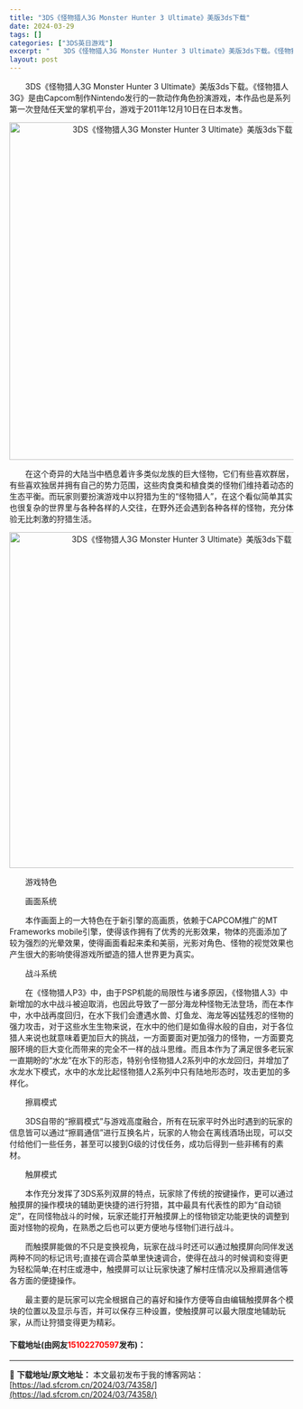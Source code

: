 ```yaml
---
title: "3DS《怪物猎人3G Monster Hunter 3 Ultimate》美版3ds下载"
date: 2024-03-29
tags: []
categories: ["3DS英日游戏"]
excerpt: "　　3DS《怪物猎人3G Monster Hunter 3 Ultimate》美版3ds下载。《怪物猎人3G》是由Capcom制作Nintendo发行的一款动作角色扮演游戏，本作品也是系列第一次登陆任天堂的掌机平台，游戏于2011年12月10日在日本发售。 　　在这个奇异的大陆当中栖息着许多类似龙族&hellip;"
layout: post
---
```


 <p>　　3DS《怪物猎人3G Monster Hunter 3 Ultimate》美版3ds下载。《怪物猎人3G》是由Capcom制作Nintendo发行的一款动作角色扮演游戏，本作品也是系列第一次登陆任天堂的掌机平台，游戏于2011年12月10日在日本发售。</p> <p align="center"><img align="" border="0" src="https://lad.sfcrom.cn/wp-content/uploads/2024/03/20240329_66062489ac4ae.png" width="598" alt="3DS《怪物猎人3G Monster Hunter 3 Ultimate》美版3ds下载" /></p> <p>　　在这个奇异的大陆当中栖息着许多类似龙族的巨大怪物，它们有些喜欢群居，有些喜欢独居并拥有自己的势力范围，这些肉食类和植食类的怪物们维持着动态的生态平衡。而玩家则要扮演游戏中以狩猎为生的&ldquo;怪物猎人&rdquo;，在这个看似简单其实也很复杂的世界里与各种各样的人交往，在野外还会遇到各种各样的怪物，充分体验无比刺激的狩猎生活。</p> <p align="center"><img align="" border="0" src="https://lad.sfcrom.cn/wp-content/uploads/2024/03/20240329_6606248b10e2f.png" width="595" alt="3DS《怪物猎人3G Monster Hunter 3 Ultimate》美版3ds下载" /></p> <p>　　游戏特色</p> <p>　　画面系统</p> <p>　　本作画面上的一大特色在于新引擎的高画质，依赖于CAPCOM推广的MT Frameworks mobile引擎，使得该作拥有了优秀的光影效果，物体的亮面添加了较为强烈的光晕效果，使得画面看起来柔和美丽，光影对角色、怪物的视觉效果也产生很大的影响使得游戏所塑造的猎人世界更为真实。</p> <p>　　战斗系统</p> <p>　　在《怪物猎人P3》中，由于PSP机能的局限性与诸多原因，《怪物猎人3》中新增加的水中战斗被迫取消，也因此导致了一部分海龙种怪物无法登场，而在本作中，水中战再度回归，在水下我们会遭遇水兽、灯鱼龙、海龙等凶猛残忍的怪物的强力攻击，对于这些水生生物来说，在水中的他们是如鱼得水般的自由，对于各位猎人来说也就意味着更加巨大的挑战，一方面要面对更加强力的怪物，一方面要克服环境的巨大变化而带来的完全不一样的战斗思维。而且本作为了满足很多老玩家一直期盼的&ldquo;水龙&rdquo;在水下的形态，特别令怪物猎人2系列中的水龙回归，并增加了水龙水下模式，水中的水龙比起怪物猎人2系列中只有陆地形态时，攻击更加的多样化。</p> <p>　　擦肩模式</p> <p>　　3DS自带的&ldquo;擦肩模式&rdquo;与游戏高度融合，所有在玩家平时外出时遇到的玩家的信息皆可以通过&ldquo;擦肩通信&rdquo;进行互换名片，玩家的人物会在离线酒场出现，可以交付给他们一些任务，甚至可以接到G级的讨伐任务，成功后得到一些非稀有的素材。</p> <p>　　触屏模式</p> <p>　　本作充分发挥了3DS系列双屏的特点，玩家除了传统的按键操作，更可以通过触摸屏的操作模块的辅助更快捷的进行狩猎，其中最具有代表性的即为&ldquo;自动锁定&rdquo;，在同怪物战斗的时候，玩家还能打开触摸屏上的怪物锁定功能更快的调整到面对怪物的视角，在熟悉之后也可以更方便地与怪物们进行战斗。</p> <p>　　而触摸屏能做的不只是变换视角，玩家在战斗时还可以通过触摸屏向同伴发送两种不同的标记讯号;直接在调合菜单里快速调合，使得在战斗的时候调和变得更为轻松简单;在村庄或港中，触摸屏可以让玩家快速了解村庄情况以及擦肩通信等各方面的便捷操作。</p> <p>　　最主要的是玩家可以完全根据自己的喜好和操作方便等自由编辑触摸屏各个模块的位置以及显示与否，并可以保存三种设置，使触摸屏可以最大限度地辅助玩家，从而让狩猎变得更为精彩。</p> <p><h4>下载地址(由网友<font color="red">15102270597</font>发布)：</h4></p> 

---
📖 **下载地址/原文地址：** 本文最初发布于我的博客网站：[https://lad.sfcrom.cn/2024/03/74358/](https://lad.sfcrom.cn/2024/03/74358/)
